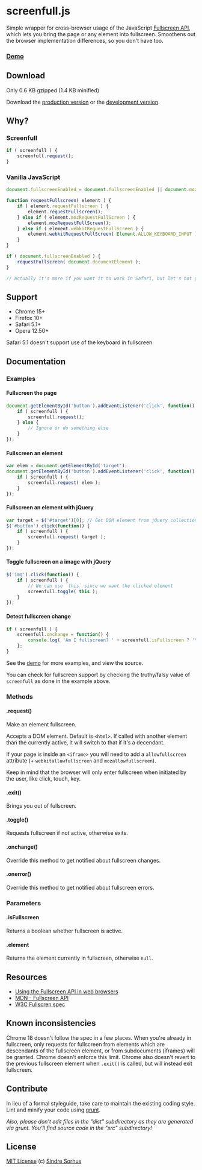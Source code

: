 # screenfull.js

Simple wrapper for cross-browser usage of the JavaScript [Fullscreen API](https://developer.mozilla.org/en/DOM/Using_full-screen_mode), which lets you bring the page or any element into fullscreen. Smoothens out the browser implementation differences, so you don't have too.


### [Demo](http://sindresorhus.com/screenfull.js)


## Download

Only 0.6 KB gzipped (1.4 KB minified)

Download the [production version][min] or the [development version][max].

[min]: https://raw.github.com/sindresorhus/screenfull.js/master/dist/screenfull.min.js
[max]: https://raw.github.com/sindresorhus/screenfull.js/master/dist/screenfull.js


## Why?

### Screenfull

```javascript
if ( screenfull ) {
	screenfull.request();
}
```

### Vanilla JavaScript

```javascript
document.fullscreenEnabled = document.fullscreenEnabled || document.mozFullScreenEnabled || document.documentElement.webkitRequestFullScreen;

function requestFullscreen( element ) {
	if ( element.requestFullscreen ) {
		element.requestFullscreen();
	} else if ( element.mozRequestFullScreen ) {
		element.mozRequestFullScreen();
	} else if ( element.webkitRequestFullScreen ) {
		element.webkitRequestFullScreen( Element.ALLOW_KEYBOARD_INPUT );
	}
}

if ( document.fullscreenEnabled ) {
	requestFullscreen( document.documentElement );
}

// Actually it's more if you want it to work in Safari, but let's not go there...
```


## Support

- Chrome 15+
- Firefox 10+
- Safari 5.1+
- Opera 12.50+

Safari 5.1 doesn't support use of the keyboard in fullscreen.

## Documentation


### Examples


#### Fullscreen the page

```javascript
document.getElementById('button').addEventListener('click', function() {
	if ( screenfull ) {
		screenfull.request();
	} else {
		// Ignore or do something else
	}
});
```


#### Fullscreen an element

```javascript
var elem = document.getElementById('target');
document.getElementById('button').addEventListener('click', function() {
	if ( screenfull ) {
		screenfull.request( elem );
	}
});
```


#### Fullscreen an element with jQuery

```javascript
var target = $('#target')[0]; // Get DOM element from jQuery collection
$('#button').click(function() {
	if ( screenfull ) {
		screenfull.request( target );
	}
});
```


#### Toggle fullscreen on a image with jQuery

```javascript
$('img').click(function() {
	if ( screenfull ) {
		// We can use `this` since we want the clicked element
		screenfull.toggle( this );
	}
});
```


#### Detect fullscreen change

```javascript
if ( screenfull ) {
	screenfull.onchange = function() {
		console.log( 'Am I fullscreen? ' + screenfull.isFullscreen ? 'Yes' : 'No' );
	};
}
```


See the [demo](http://sindresorhus.com/screenfull.js) for more examples, and view the source.

You can check for fullscreen support by checking the truthy/falsy value of `screenfull` as done in the example above.

### Methods

#### .request()

Make an element fullscreen.

Accepts a DOM element. Default is `<html>`. If called with another element than the currently active, it will switch to that if it's a decendant.

If your page is inside an `<iframe>` you will need to add a `allowfullscreen` attribute (+ `webkitallowfullscreen` and `mozallowfullscreen`).

Keep in mind that the browser will only enter fullscreen when initiated by the user, like click, touch, key.

#### .exit()

Brings you out of fullscreen.

#### .toggle()

Requests fullscreen if not active, otherwise exits.

#### .onchange()

Override this method to get notified about fullscreen changes.

#### .onerror()

Override this method to get notified about fullscreen errors.


### Parameters

#### .isFullscreen

Returns a boolean whether fullscreen is active.

#### .element

Returns the element currently in fullscreen, otherwise `null`.


## Resources

- [Using the Fullscreen API in web browsers](http://hacks.mozilla.org/2012/01/using-the-fullscreen-api-in-web-browsers/)
- [MDN - Fullscreen API](https://developer.mozilla.org/en/DOM/Using_full-screen_mode)
- [W3C Fullscren spec](http://dvcs.w3.org/hg/fullscreen/raw-file/tip/Overview.html)


## Known inconsistencies

Chrome 18 doesn't follow the spec in a few places. When you're already in fullscreen, only requests for fullscreen from elements which are descendants of the fullscreen element, or from subdocuments (iframes) will be granted. Chrome doesn't enforce this limit. Chrome also doesn't revert to the previous fullscreen element when `.exit()` is called, but will instead exit fullscreen.


## Contribute

In lieu of a formal styleguide, take care to maintain the existing coding style. Lint and minify your code using [grunt](https://github.com/cowboy/grunt).

*Also, please don't edit files in the "dist" subdirectory as they are generated via grunt. You'll find source code in the "src" subdirectory!*


## License

[MIT License](http://en.wikipedia.org/wiki/MIT_License)
(c) [Sindre Sorhus](http://sindresorhus.com)
